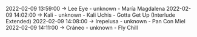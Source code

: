 2022-02-09 13:59:00 -> Lee Eye - unknown - María Magdalena
2022-02-09 14:02:00 -> Kali - unknown - Kali Uchis - Gotta Get Up (Interlude Extended)
2022-02-09 14:08:00 -> Irepelusa - unknown - Pan Con Miel
2022-02-09 14:11:00 -> Cráneo - unknown - Fly Chill
